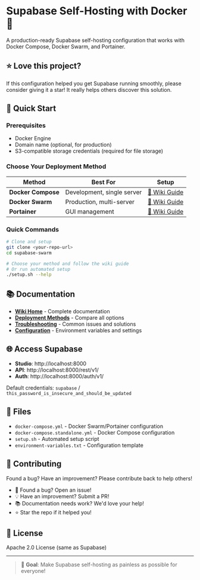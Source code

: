 # Supabase Self-Hosting with Docker 🚀

A production-ready Supabase self-hosting configuration that works with Docker Compose, Docker Swarm, and Portainer.

## ⭐ Love this project?

If this configuration helped you get Supabase running smoothly, please consider giving it a star! It really helps others discover this solution.

## 🚀 Quick Start

### Prerequisites

- Docker Engine
- Domain name (optional, for production)
- S3-compatible storage credentials (required for file storage)

### Choose Your Deployment Method

| Method | Best For | Setup |
|--------|----------|-------|
| **Docker Compose** | Development, single server | [📖 Wiki Guide](wiki/docker-compose.md) |
| **Docker Swarm** | Production, multi-server | [📖 Wiki Guide](wiki/docker-swarm.md) |
| **Portainer** | GUI management | [📖 Wiki Guide](wiki/portainer.md) |

### Quick Commands

```bash
# Clone and setup
git clone <your-repo-url>
cd supabase-swarm

# Choose your method and follow the wiki guide
# Or run automated setup
./setup.sh --help
```

## 📚 Documentation

- **[Wiki Home](wiki/README.md)** - Complete documentation
- **[Deployment Methods](wiki/deployment-methods.md)** - Compare all options
- **[Troubleshooting](wiki/troubleshooting.md)** - Common issues and solutions
- **[Configuration](wiki/configuration.md)** - Environment variables and settings

## 🌐 Access Supabase

- **Studio**: http://localhost:8000
- **API**: http://localhost:8000/rest/v1/
- **Auth**: http://localhost:8000/auth/v1/

Default credentials: `supabase` / `this_password_is_insecure_and_should_be_updated`

## 🔧 Files

- `docker-compose.yml` - Docker Swarm/Portainer configuration
- `docker-compose.standalone.yml` - Docker Compose configuration
- `setup.sh` - Automated setup script
- `environment-variables.txt` - Configuration template

## 🤝 Contributing

Found a bug? Have an improvement? Please contribute back to help others!

- 🐛 Found a bug? Open an issue!
- 💡 Have an improvement? Submit a PR!
- 📚 Documentation needs work? We'd love your help!
- ⭐ Star the repo if it helped you!

## 📄 License

Apache 2.0 License (same as Supabase)

---

> 🎯 **Goal**: Make Supabase self-hosting as painless as possible for everyone!